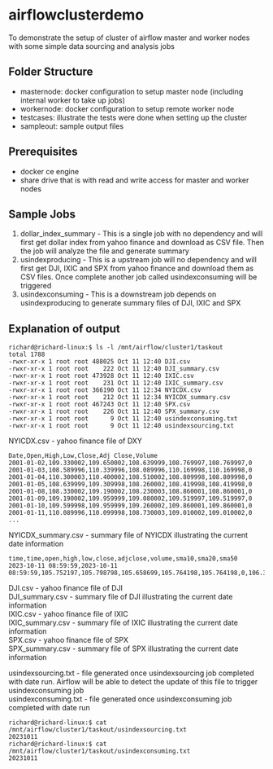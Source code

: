 # airflowclusterdemo
To demonstrate the setup of cluster of airflow master and worker nodes with some simple data sourcing and analysis jobs

Folder Structure
---------
- masternode: docker configuration to setup master node (including internal worker to take up jobs)
- workernode: docker configuration to setup remote worker node
- testcases: illustrate the tests were done when setting up the cluster 
- sampleout: sample output files

Prerequisites
------------
- docker ce engine
- share drive that is with read and write access for master and worker nodes

Sample Jobs
-----------
1. dollar_index_summary - This is a single job with no dependency and will first get dollar index from yahoo finance and download as CSV file. Then the job will analyze the file and generate summary 
2. usindexproducing - This is a upstream job will no dependency and will first get DJI, IXIC and SPX from yahoo finance and download them as CSV files. Once complete another job called usindexconsuming will be triggered 
3. usindexconsuming - This is a downstream job depends on usindexproducing to generate summary files of DJI, IXIC and SPX

Explanation of output
------------
```
richard@richard-linux:$ ls -l /mnt/airflow/cluster1/taskout
total 1788
-rwxr-xr-x 1 root root 488025 Oct 11 12:40 DJI.csv
-rwxr-xr-x 1 root root    222 Oct 11 12:40 DJI_summary.csv
-rwxr-xr-x 1 root root 473928 Oct 11 12:40 IXIC.csv
-rwxr-xr-x 1 root root    231 Oct 11 12:40 IXIC_summary.csv
-rwxr-xr-x 1 root root 366190 Oct 11 12:34 NYICDX.csv
-rwxr-xr-x 1 root root    212 Oct 11 12:34 NYICDX_summary.csv
-rwxr-xr-x 1 root root 467243 Oct 11 12:40 SPX.csv
-rwxr-xr-x 1 root root    226 Oct 11 12:40 SPX_summary.csv
-rwxr-xr-x 1 root root      9 Oct 11 12:40 usindexconsuming.txt
-rwxr-xr-x 1 root root      9 Oct 11 12:40 usindexsourcing.txt
```

NYICDX.csv - yahoo finance file of DXY 
```
Date,Open,High,Low,Close,Adj Close,Volume
2001-01-02,109.330002,109.650002,108.639999,108.769997,108.769997,0
2001-01-03,108.589996,110.339996,108.089996,110.169998,110.169998,0
2001-01-04,110.300003,110.400002,108.510002,108.809998,108.809998,0
2001-01-05,108.639999,109.309998,108.260002,108.419998,108.419998,0
2001-01-08,108.330002,109.190002,108.230003,108.860001,108.860001,0
2001-01-09,109.190002,109.959999,109.080002,109.519997,109.519997,0
2001-01-10,109.599998,109.959999,109.260002,109.860001,109.860001,0
2001-01-11,110.089996,110.099998,108.730003,109.010002,109.010002,0
...
```
NYICDX_summary.csv - summary file of NYICDX illustrating the current date information 
```
time,time,open,high,low,close,adjclose,volume,sma10,sma20,sma50
2023-10-11 08:59:59,2023-10-11 08:59:59,105.752197,105.798798,105.658699,105.764198,105.764198,0,106.31342090000001,105.96321074999999,104.52588402
```
DJI.csv - yahoo finance file of DJI  
DJI_summary.csv - summary file of DJI illustrating the current date information  
IXIC.csv - yahoo finance file of IXIC  
IXIC_summary.csv - summary file of IXIC illustrating the current date information  
SPX.csv - yahoo finance file of SPX  
SPX_summary.csv - summary file of SPX illustrating the current date information  

usindexsourcing.txt - file generated once usindexsourcing job completed with date run. Airflow will be able to detect the update of this file to trigger usindexconsuming job      
usindexconsuming.txt - file generated once usindexconsuming job completed with date run
```
richard@richard-linux:$ cat /mnt/airflow/cluster1/taskout/usindexsourcing.txt 
20231011
richard@richard-linux:$ cat /mnt/airflow/cluster1/taskout/usindexconsuming.txt 
20231011

```
